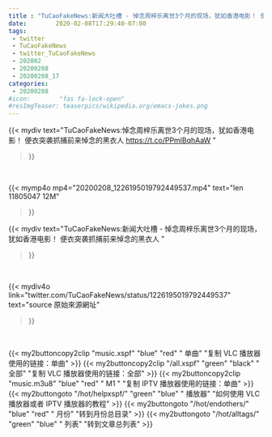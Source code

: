 ```yaml
---
title : "TuCaoFakeNews:新闻大吐槽 - 悼念周梓乐离世3个月的现场，犹如香港电影！ 便衣突袭抓捕前来悼念的黑衣人 "
date:        2020-02-08T17:29:40-07:00
tags:
 - twitter
 - TuCaoFakeNews
 - twitter_TuCaoFakeNews
 - 202002
 - 20200208
 - 20200208_17
categories:
 - 20200208
#icon:        "fas fa-lock-open"
#resImgTeaser: teaserpics/wikipedia.org/emacs-jokes.png
---
```


{{< mydiv text="TuCaoFakeNews:悼念周梓乐离世3个月的现场，犹如香港电影！ 便衣突袭抓捕前来悼念的黑衣人   https://t.co/PPmlBqhAaW "
>}}
<br>


{{< mymp4o mp4="20200208_1226195019792449537.mp4"
text="len 11805047    12M"
>}}


{{< mydiv text="TuCaoFakeNews:新闻大吐槽 - 悼念周梓乐离世3个月的现场，犹如香港电影！ 便衣突袭抓捕前来悼念的黑衣人 "
>}}
<br>

{{< mydiv4o link="twitter.com/TuCaoFakeNews/status/1226195019792449537"
text="source 原始來源網址"
>}}


<br>





{{< my2buttoncopy2clip "music.xspf"        "blue"   "red"    " 单曲"  "复制 VLC 播放器使用的链接：单曲" >}} {{< my2buttoncopy2clip "/all.xspf"         "green"  "black"  " 全部"  "复制 VLC 播放器使用的链接：全部" >}} {{< my2buttoncopy2clip "music.m3u8"        "blue"   "red"    " M1 "    "复制 IPTV 播放器使用的链接：单曲" >}} {{< my2buttongoto      "/hot/helpxspf/"    "green"  "blue"   " 播放器" "如何使用 VLC 播放器或者 IPTV 播放器的教程" >}} {{< my2buttongoto      "/hot/endothers/"   "blue"   "red"    " 月份"   "转到月份总目录" >}} {{< my2buttongoto      "/hot/alltags/"     "green"  "blue"   " 列表"   "转到文章总列表" >}} 
